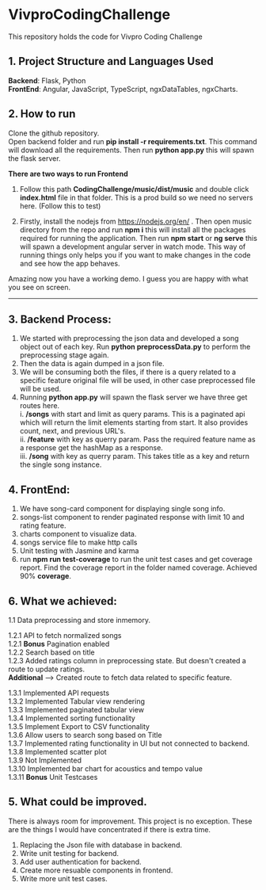 # VivproCodingChallenge
This repository holds the code for Vivpro Coding Challenge


## 1. Project Structure and Languages Used
**Backend**: Flask, Python\
**FrontEnd**: Angular, JavaScript, TypeScript, ngxDataTables, ngxCharts.

## 2. How to run
Clone the github repository.\
Open backend folder and run **pip install -r requirements.txt**. This command will download all the requirements. Then run **python app.py** this will spawn the flask server.

**There are two ways to run Frontend**
1. Follow this path **CodingChallenge/music/dist/music** and double click **index.html** file in that folder. This is a prod build so we need no servers here. (Follow this to test)

2. Firstly, install the nodejs from https://nodejs.org/en/ . Then open music directory from the repo and run **npm i** this will install all the packages required for running the application. Then run **npm start** or **ng serve** this will spawn a development angular server in watch mode. This way of running things only helps you if you want to make changes in the code and see how the app behaves.

Amazing now you have a working demo. I guess you are happy with what you see on screen.

--------------------------------------------------------------------------------------------------------------------------
## 3. Backend Process:
1. We started with preprocessing the json data and developed a song object out of each key. Run **python preprocessData.py** to perform the preprocessing stage again.
2. Then the data is again dumped in a json file.
3. We will be consuming both the files, if there is a query related to a specific feature original file will be used, in other case preprocessed file will be used.
4. Running **python app.py** will spawn the flask server we have three get routes here.\
  i. **/songs** with start and limit as query params. This is a paginated api which will return the limit elements starting from start. It also provides count, next, and previous URL's.\
  ii. **/feature** with key as querry param. Pass the required feature name as a response get the hashMap as a response.\
  iii. **/song** with key as querry param. This takes title as a key and return the single song instance.
  
## 4. FrontEnd:
1. We have song-card component for displaying single song info.
2. songs-list component to render paginated response with limit 10 and rating feature.
3. charts component to visualize data.
4. songs service file to make http calls
5. Unit testing with Jasmine and karma
6. run **npm run test-coverage** to run the unit test cases and get coverage report. Find the coverage report in the folder named coverage. Achieved 90% **coverage**.

## 6. What we achieved:
1.1 Data preprocessing and store inmemory.

1.2.1 API to fetch normalized songs\
1.2.1 **Bonus** Pagination enabled\
1.2.2 Search based on title\
1.2.3 Added ratings column in preprocessing state. But doesn't created a route to update ratings.\
**Additional** --> Created route to fetch data related to specific feature.

1.3.1 Implemented API requests\
1.3.2 Implemented Tabular view rendering\
1.3.3 Implemented paginated tabular view\
1.3.4 Implemented sorting functionality\
1.3.5 Implement Export to CSV functionality\
1.3.6 Allow users to search song based on Title\
1.3.7 Implemented rating functionality in UI but not connected to backend.\
1.3.8 Implemented scatter plot\
1.3.9 Not Implemented\
1.3.10 Implemented bar chart for acoustics and tempo value\
1.3.11 **Bonus** Unit Testcases


## 5. What could be improved.
There is always room for improvement. This project is no exception. These are the things I would have concentrated if there is extra time.
1. Replacing the Json file with database in backend.
2. Write unit testing for backend.
3. Add user authentication for backend.
4. Create more resuable components in frontend.
5. Write more unit test cases.
